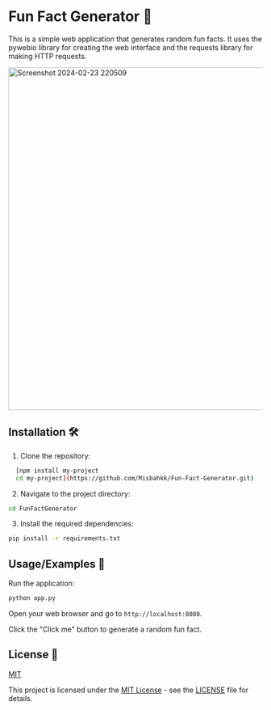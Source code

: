 
# Fun Fact Generator  🎉

This is a simple web application that generates random fun facts. It uses the pywebio library for creating the web interface and the requests library for making HTTP requests.


<img width="678" alt="Screenshot 2024-02-23 220509" src="https://github.com/Misbahkk/Fun-Fact-Generator/assets/107263622/cef4a9be-c5ad-4c74-94f5-6e1ec480428e">


## Installation  🛠️

1. Clone the repository:

```bash
  [npm install my-project
  cd my-project](https://github.com/Misbahkk/Fun-Fact-Generator.git)
```

2. Navigate to the project directory:

```bash
cd FunFactGenerator
```
3. Install the required dependencies:

```bash
pip install -r requirements.txt
```    
## Usage/Examples  🚀

Run the application:

```bash
python app.py
```
Open your web browser and go to `http://localhost:8080`.

Click the "Click me" button to generate a random fun fact.




## License  📝

[MIT](https://choosealicense.com/licenses/mit/)

This project is licensed under the [MIT License](https://choosealicense.com/licenses/mit/) - see the [LICENSE](https://choosealicense.com/licenses/mit/) file for details.
